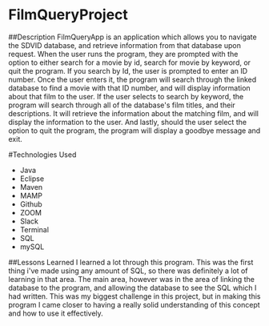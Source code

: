 # FilmQueryProject

##Description
FilmQueryApp is an application which allows you to navigate the SDVID database, and retrieve information from that database upon request. When the user runs the program, they are prompted with the option to either search for a movie by id, search for movie by keyword, or quit the program. If you search by Id, the user is prompted to enter an ID number. Once the user enters it, the program will search through the linked database to find a movie with that ID number, and will display information about that film to the user. If the user selects to search by keyword, the program will search through all of the database's film titles, and their descriptions. It will retrieve the information about the matching film, and will display the information to the user. And lastly, should the user select the option to quit the program, the program will display a goodbye message and exit. 

#Technologies Used
<ul>
<li>Java</li>
<li>Eclipse</li>
<li>Maven</li>
<li>MAMP</li>
<li>Github</li>
<li>ZOOM</li>
<li>Slack</li>
<li>Terminal</li>
<li>SQL</li>
<li>mySQL</li>
</ul>

##Lessons Learned 
I learned a lot through this program. This was the first thing i've made using any amount of SQL, so there was definitely a lot of learning in that area. The main area, however was in the area of linking the database to the program, and allowing the database to see the SQL which I had written. This was my biggest challenge in this project, but in making this program I came closer to having a really solid understanding of this concept and how to use it effectively.
